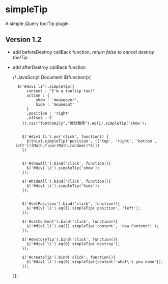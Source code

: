 # simpleTip
A simple jQuery toolTip plugin

## Version 1.2
* add beforeDestroy callBack function, _return false to cancel destroy toolTip_
* add afterDestroy callBack function

    // JavaScript Document 
    $(function(){
  
        $('#div1 li').simpleTip({
          	content : "I'm a tooltip too!",
          	action : {		
          		show : 'mouseover',
          		hide : 'mouseout'
          	}
          	,position : 'right'
          	,offset : 5
          }).css("fontFamily","微软雅黑").eq(1).simpleTip('show');	
        
        
          $('#div1 li').on('click', function() {
          	$(this).simpleTip('position', (['top', 'right', 'bottom', 'left'])[Math.floor(Math.random()*4)])
          })
        
        
          $('#showAll').bind('click', function(){
          	$('#div1 li').simpleTip('show');
          });
        
          $('#hideAll').bind('click', function(){
          	$('#div1 li').simpleTip('hide');
          });
        
        
          $('#setPosition').bind('click', function(){
          	$('#div1 li').eq(1).simpleTip('position', 'left');
          });
        
          $('#setContent').bind('click', function(){
          	$('#div1 li').eq(1).simpleTip('content', 'new Content!!');
          });
        
          $('#destoryTip').bind('click', function(){
          	$('#div1 li').eq(0).simpleTip('destroy');
          });
        
          $('#createTip').bind('click', function(){
          	$('#div1 li').eq(0).simpleTip({content:'what\'s you name'});
          });
    });

